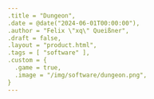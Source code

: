 ```yaml
---
.title = "Dungeon",
.date = @date("2024-06-01T00:00:00"),
.author = "Felix \"xq\" Queißner",
.draft = false,
.layout = "product.html",
.tags = [ "software" ],
.custom = {
  .game = true,
  .image = "/img/software/dungeon.png",
}
---
```



